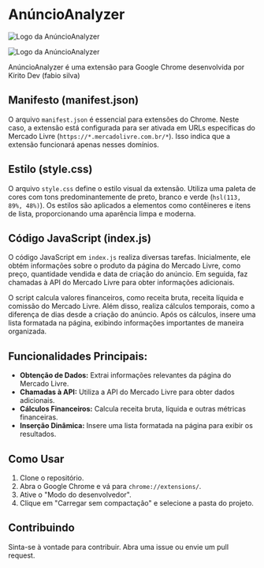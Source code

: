 # AnúncioAnalyzer

![Logo da AnúncioAnalyzer](https://github.com/FabioSilva11/AnuncioAnalyzer/blob/main/Capturar.PNG)

![Logo da AnúncioAnalyzer](https://github.com/FabioSilva11/AnuncioAnalyzer/blob/main/Screenshot.jpg)



AnúncioAnalyzer é uma extensão para Google Chrome desenvolvida por Kirito Dev (fabio silva)

## Manifesto (manifest.json)

O arquivo `manifest.json` é essencial para extensões do Chrome. Neste caso, a extensão está configurada para ser ativada em URLs específicas do Mercado Livre (`https://*.mercadolivre.com.br/*`). Isso indica que a extensão funcionará apenas nesses domínios.

## Estilo (style.css)

O arquivo `style.css` define o estilo visual da extensão. Utiliza uma paleta de cores com tons predominantemente de preto, branco e verde (`hsl(113, 89%, 48%)`). Os estilos são aplicados a elementos como contêineres e itens de lista, proporcionando uma aparência limpa e moderna.

## Código JavaScript (index.js)

O código JavaScript em `index.js` realiza diversas tarefas. Inicialmente, ele obtém informações sobre o produto da página do Mercado Livre, como preço, quantidade vendida e data de criação do anúncio. Em seguida, faz chamadas à API do Mercado Livre para obter informações adicionais.

O script calcula valores financeiros, como receita bruta, receita líquida e comissão do Mercado Livre. Além disso, realiza cálculos temporais, como a diferença de dias desde a criação do anúncio. Após os cálculos, insere uma lista formatada na página, exibindo informações importantes de maneira organizada.

## Funcionalidades Principais:

- **Obtenção de Dados:** Extrai informações relevantes da página do Mercado Livre.
- **Chamadas à API:** Utiliza a API do Mercado Livre para obter dados adicionais.
- **Cálculos Financeiros:** Calcula receita bruta, líquida e outras métricas financeiras.
- **Inserção Dinâmica:** Insere uma lista formatada na página para exibir os resultados.

## Como Usar

1. Clone o repositório.
2. Abra o Google Chrome e vá para `chrome://extensions/`.
3. Ative o "Modo do desenvolvedor".
4. Clique em "Carregar sem compactação" e selecione a pasta do projeto.

## Contribuindo

Sinta-se à vontade para contribuir. Abra uma issue ou envie um pull request.
